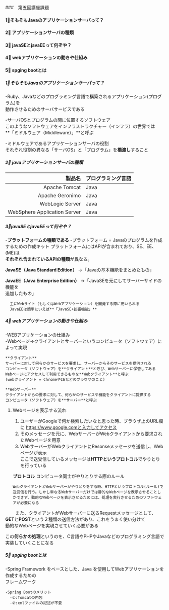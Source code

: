 ###　第五回講座課題  

#### 1⃣そもそもJavaのアプリケーションサーバって？  
#### 2⃣ アプリケーションサーバの種類 
#### 3⃣ javaSEとjavaEEって何ぞや？
#### 4⃣ webアプリケーションの動きや仕組み
#### 5⃣ spging bootとは  

##### 1⃣そもそもJavaのアプリケーションサーバって？  
  -Ruby、Javaなどのプログラミング言語で構築されるアプリケーション(プログラム)を  
   動作させるためのサーバサービスである  
  
   -サーバOSとプログラムの間に位置するソフトウェア  
    このようなソフトウェアをインフラストラクチャー（インフラ）の世界では  
    **「ミドルウェア（Middleware）」**と呼ぶ  

   -ミドルウェアであるアプリケーションサーバの役割  
    それぞれ役割の異なる「サーバOS」と「プログラム」を**橋渡し**すること  


##### 2⃣ javaアプリケーションサーバの種類  

| 製品名 | プログラミング言語 |  
|---: | :--- |
| Apache Tomcat | Java |  
| Apache Geronimo |	Java |  
| WebLogic Server |Java |  
| WebSphere Application Server | Java |  

##### 3⃣javaSEとjavaEEって何ぞや？  

  -**プラットフォームの種類である**
   -プラットフォーム = Javaのプログラムを作成するための作成キット
     プラットフォームにはAPIが含まれており、SE、EE、(ME)は  
     **それぞれ含まれているAPIの種類**が異なる。
  
**JavaSE（Java Standard Edition）**   →「Javaの基本機能をまとめたもの」   
 
**JavaEE（Java Enterprise Edition）** →「JavaSEを元にしてサーバーサイドの機能を  
                                         追加したもの」  

      主にWebサイト（もしくはWebアプリケーション）を開発する際に用いられる  
      JavaEEは簡単にいえば**「JavaSE+拡張機能」**  

##### 4⃣ webアプリケーションの動きや仕組み

  -WEBアプリケーションの仕組み  
    -Webページ→クライアントとサーバーというコンピュータ（ソフトウェア）によって実現  

    **クライアント** 
    サーバーに対して何らかのサービスを要求し、サーバーからそのサービスを提供される  
    コンピュータ（ソフトウェア）を**クライアント**と呼び、Webサーバーに保管してある  
    Webページにアクセスして利用できるものを**Webクライアント**と呼ぶ 
    (webクライアント = ChromeやIEなどのブラウザのこと)

    **Webサーバー**  
    クライアントからの要求に対して、何らかのサービスや機能をクライアントに提供する  
    コンピュータ（ソフトウェア）を**サーバー**と呼ぶ

1. Webページを表示する流れ 

    1. ユーザーがGoogleで何か検索したいなと思った時、ブラウザ上のURL欄に
       https://www.google.comと入力してアクセス  
    1. そのメッセージを元に、WebサーバーがWebクライアントから要求されたWebページを用意  
    1. WebサーバーがWebクライアントにResonseメッセージを送信し、Webページが表示  
       ここで送受信しているメッセージは**HTTPというプロトコル**でやりとりを行っている  

    **プロトコル**
       コンピュータ同士がやりとりする際のルール
       
       WebクライアントとWebサーバーがやりとりをする時、HTTPというプロトコル(ルール)で送受信を行う。しかし単なるWebサーバーだけでは静的なWebページを表示させることしかできず、動的なWebページを表示させるためには、処理を実行させるためのソフトウェアが必要になる

　　   また、クライアントがWebサーバーに送るRequestメッセージとして、  
       **GET**と**POST**という２種類の送信方法があり、これをうまく使い分けて  
       動的なWebページを実現させていく必要がある

  この**何らかの処理**というのを、C言語やPHPやJavaなどのプログラミング言語で  
  実装していくことになる  
  
##### 5⃣ spging bootとは

  -Spring Framework をベースとした、Java を使用してWebアプリケーションを作成するための  
  フレームワーク  

    -Spring Bootのメリット  
      -①:Tomcatの内包  
      -②:xmlファイルの記述が不要  
  
  